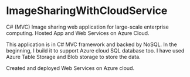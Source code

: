 # ImageSharingWithCloudService
C# (MVC) Image sharing web application for large-scale enterprise computing. Hosted App and Web Services on Azure Cloud.

This application is in C# MVC framework and backed by NoSQL. In the beginning, I build it to support Azure cloud SQL database too.
I have used Azure Table Storage and Blob storage to store the data.

Created and deployed Web Services on Azure cloud. 
